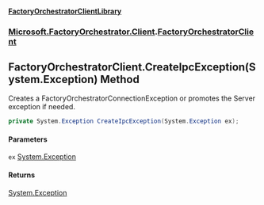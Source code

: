 #### [FactoryOrchestratorClientLibrary](./FactoryOrchestratorClientLibrary.md 'FactoryOrchestratorClientLibrary')
### [Microsoft.FactoryOrchestrator.Client](./Microsoft-FactoryOrchestrator-Client.md 'Microsoft.FactoryOrchestrator.Client').[FactoryOrchestratorClient](./Microsoft-FactoryOrchestrator-Client-FactoryOrchestratorClient.md 'Microsoft.FactoryOrchestrator.Client.FactoryOrchestratorClient')
## FactoryOrchestratorClient.CreateIpcException(System.Exception) Method
Creates a FactoryOrchestratorConnectionException or promotes the Server exception if needed.  
```csharp
private System.Exception CreateIpcException(System.Exception ex);
```
#### Parameters
<a name='Microsoft-FactoryOrchestrator-Client-FactoryOrchestratorClient-CreateIpcException(System-Exception)-ex'></a>
`ex` [System.Exception](https://docs.microsoft.com/en-us/dotnet/api/System.Exception 'System.Exception')  
  
#### Returns
[System.Exception](https://docs.microsoft.com/en-us/dotnet/api/System.Exception 'System.Exception')  
